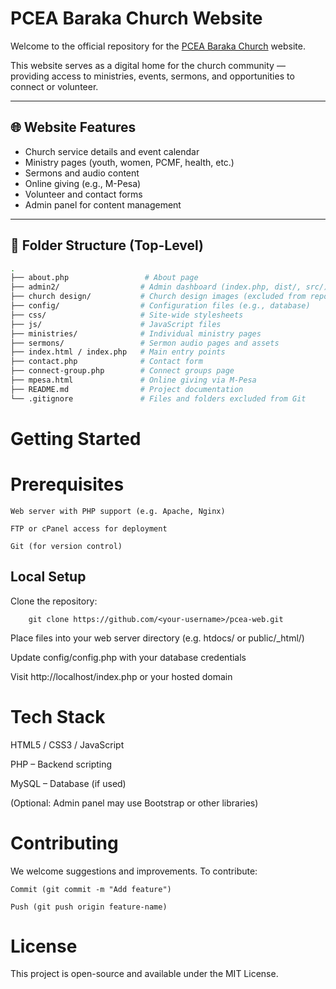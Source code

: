 # PCEA Baraka Church Website

Welcome to the official repository for the [PCEA Baraka Church](https://pceabarakachurch.org) website.

This website serves as a digital home for the church community — providing access to ministries, events, sermons, and opportunities to connect or volunteer.

---

## 🌐 Website Features

- Church service details and event calendar
- Ministry pages (youth, women, PCMF, health, etc.)
- Sermons and audio content
- Online giving (e.g., M-Pesa)
- Volunteer and contact forms
- Admin panel for content management

---

## 📁 Folder Structure (Top-Level)

```bash
.
├── about.php                 # About page
├── admin2/                  # Admin dashboard (index.php, dist/, src/)
├── church design/           # Church design images (excluded from repo)
├── config/                  # Configuration files (e.g., database)
├── css/                     # Site-wide stylesheets
├── js/                      # JavaScript files
├── ministries/              # Individual ministry pages
├── sermons/                 # Sermon audio pages and assets
├── index.html / index.php   # Main entry points
├── contact.php              # Contact form
├── connect-group.php        # Connect groups page
├── mpesa.html               # Online giving via M-Pesa
├── README.md                # Project documentation
└── .gitignore               # Files and folders excluded from Git

```

# Getting Started
# Prerequisites
    Web server with PHP support (e.g. Apache, Nginx)

    FTP or cPanel access for deployment
 
    Git (for version control)

## Local Setup
Clone the repository:
```text
    git clone https://github.com/<your-username>/pcea-web.git
```
Place files into your web server directory (e.g. htdocs/ or public/_html/)

Update config/config.php with your database credentials

Visit http://localhost/index.php or your hosted domain

# Tech Stack
HTML5 / CSS3 / JavaScript

PHP – Backend scripting

MySQL – Database (if used)

(Optional: Admin panel may use Bootstrap or other libraries)

# Contributing
We welcome suggestions and improvements. To contribute:

```text
Commit (git commit -m "Add feature")

Push (git push origin feature-name)
```
# License
This project is open-source and available under the MIT License.


